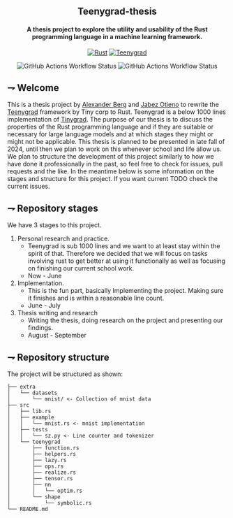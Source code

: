 <div align="center">

## Teenygrad-thesis
#### A thesis project to explore the utility and usability of the Rust programming language in a machine learning framework.

[![Rust](https://img.shields.io/badge/Rust-f74c00.svg?style=for-the-badge&logoColor=white&logo=rust)]()
[![Teenygrad](https://img.shields.io/badge/Teenygrad-FFFFFF.svg?style=for-the-badge&logoColor=black&logo=tinygrad)](https://github.com/tinygrad/teenygrad)

![GitHub Actions Workflow Status](https://img.shields.io/github/actions/workflow/status/teeny-kth/teenygrad/test.yml?branch=main&style=for-the-badge&logo=github&logoColor=white&label=Test&labelColor=black)
![GitHub Actions Workflow Status](https://img.shields.io/github/actions/workflow/status/teeny-kth/teenygrad/lines.yml?branch=main&style=for-the-badge&logo=github&logoColor=white&label=Line%20Counter&labelColor=black)

</div>

## ⇁  Welcome
This is a thesis project by [Alexander Berg](https://github.com/21st-centuryman) and [Jabez Otieno](https://github.com/Jakunot) to rewrite the [Teenygrad](https://github.com/tinygrad/teenygrad) framework by Tiny corp to Rust. Teenygrad is a below 1000 lines implementation of [Tinygrad](https://github.com/tinygrad/tinygrad). The purpose of our thesis is to discuss the properties of the Rust programming language and if they are suitable or necessary for large language models and at which stages they might or might not be applicable. This thesis is planned to be presented in late fall of 2024, until then we plan to work on this whenever school and life allow us. We plan to structure the development of this project similarly to how we have done it professionally in the past, so feel free to check for issues, pull requests and the like. In the meantime below is some information on the stages and structure for this project. If you want current TODO check the current issues.

## ⇁  Repository stages
We have 3 stages to this project.
1. Personal research and practice. 
   * Teenygrad is sub 1000 lines and we want to at least stay within the spirit of that. Therefore we decided that we will focus on tasks involving rust to get better at using it functionally as well as focusing on finishing our current school work. 
   * Now - June
2. Implementation.
   * This is the fun part, basically Implementing the project. Making sure it finishes and is within a reasonable line count.
   * June - July
3. Thesis writing and research
   * Writing the thesis, doing research on the project and presenting our findings.
   * August - September


## ⇁  Repository structure
The project will be structured as shown:
```
├── extra
│   └── datasets
│       └── mnist/ <- Collection of mnist data
├── src
│   ├── lib.rs
│   ├── example
│   │   └── mnist.rs <- mnist implementation
│   ├── tests
│   │   └── sz.py <- Line counter and tokenizer
│   └── teenygrad
│       ├── function.rs
│       ├── helpers.rs
│       ├── lazy.rs
│       ├── ops.rs
│       ├── realize.rs
│       ├── tensor.rs
│       ├── nn
│       │   └── optim.rs
│       └── shape
│           └── symbolic.rs
└── README.md
```
